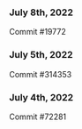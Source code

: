 ### July 8th, 2022

Commit #19772

### July 5th, 2022

Commit #314353


### July 4th, 2022

Commit #72281
